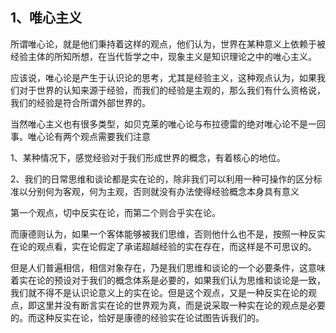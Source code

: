 <h2>1、唯心主义</h2><p data-pid="UFfHftJj">所谓唯心论，就是他们秉持着这样的观点，他们认为，世界在某种意义上依赖于被经验主体的所知所想，在当代哲学之中，现象主义是知识理论之中的唯心主义。</p><p data-pid="f8ve5ikr">应该说，唯心论是产生于认识论的思考，尤其是经验主义，这种观点认为，如果我们对于世界的认知来源于经验，而我们的经验是主观的，那么我们有什么资格说，我们的经验是符合所谓外部世界的。</p><p data-pid="hMui8LgW">当然唯心主义也有很多类型，如贝克莱的唯心论与布拉德雷的绝对唯心论不是一回事。唯心论有两个观点需要我们注意</p><p data-pid="rbt0HMlX">1、某种情况下，感觉经验对于我们形成世界的概念，有着核心的地位。</p><p data-pid="CYcpNKRy">2、我们的日常思维和谈论都是实在论的，除非我们可以利用一种可操作的区分标准以分别何为客观，何为主观，否则就没有办法使得经验概念本身具有意义</p><p data-pid="fIHB8Khz">第一个观点，切中反实在论，而第二个则合乎实在论。</p><p data-pid="sPsbKRBZ">而康德则认为，如果一个客体能够被我们思维，否则他什么也不是，按照一种反实在论的观点看，实在论假定了承诺超越经验的实在存在，而这样是不可思议的。</p><p data-pid="g3ptaSSx">但是人们普遍相信，相信对象存在，乃是我们思维和谈论的一个必要条件，这意味着实在论的预设对于我们的概念体系是必要的，如果我们认为思维和谈论是一致，我们就不得不是认识论意义上的实在论。但是这个观点，又是一种反实在论的观点，即这里并没有断言实在论的世界观为真，而是说采取一种实在论的观点是必要的。而这种反实在论，恰好是康德的经验实在论试图告诉我们的。</p><p></p><p></p><p></p><p></p>